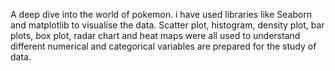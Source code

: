 A deep dive into the world of pokemon. i have used libraries like Seaborn and matplotlib to visualise the data. Scatter plot, histogram, density plot, bar plots, box plot, radar chart and heat maps were all used to understand different numerical and categorical variables are prepared for the study of data.

